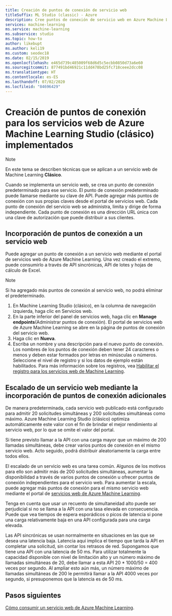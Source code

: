 ```yaml
---
title: Creación de puntos de conexión de servicio web
titleSuffix: ML Studio (classic) - Azure
description: Cree puntos de conexión de servicio web en Azure Machine Learning Studio (clásico). Cada punto de conexión del servicio web se administra, limita y dirige de forma independiente.
services: machine-learning
ms.service: machine-learning
ms.subservice: studio
ms.topic: how-to
author: likebupt
ms.author: keli19
ms.custom: seodec18
ms.date: 02/15/2019
ms.openlocfilehash: e465d739c485009f68d6d5c5ecbb0850d73a6e60
ms.sourcegitcommit: 877491bd46921c11dd478bd25fc718ceee2dcc08
ms.translationtype: HT
ms.contentlocale: es-ES
ms.lasthandoff: 07/02/2020
ms.locfileid: "84696429"
---
```

# <a name="create-endpoints-for-deployed-azure-machine-learning-studio-classic-web-services"></a>Creación de puntos de conexión para los servicios web de Azure Machine Learning Studio (clásico) implementados

> [!NOTE]
> En este tema se describen técnicas que se aplican a un servicio web de Machine Learning **Clásico**.

Cuando se implementa un servicio web, se crea un punto de conexión predeterminado para ese servicio. El punto de conexión predeterminado puede llamarse mediante su clave de API. Puede agregar más puntos de conexión con sus propias claves desde el portal de servicios web.
Cada punto de conexión del servicio web se administra, limita y dirige de forma independiente. Cada punto de conexión es una dirección URL única con una clave de autorización que puede distribuir a sus clientes.

## <a name="add-endpoints-to-a-web-service"></a>Incorporación de puntos de conexión a un servicio web

Puede agregar un punto de conexión a un servicio web mediante el portal de servicios web de Azure Machine Learning. Una vez creado el extremo, puede consumirlo a través de API sincrónicas, API de lotes y hojas de cálculo de Excel.

> [!NOTE]
> Si ha agregado más puntos de conexión al servicio web, no podrá eliminar el predeterminado.

1. En Machine Learning Studio (clásico), en la columna de navegación izquierda, haga clic en Servicios web.
2. En la parte inferior del panel de servicios web, haga clic en **Manage endpoints**(Administrar puntos de conexión). El portal de servicios web de Azure Machine Learning se abre en la página de puntos de conexión del servicio web.
3. Haga clic en **Nueva**.
4. Escriba un nombre y una descripción para el nuevo punto de conexión. Los nombres de los puntos de conexión deben tener 24 caracteres o menos y deben estar formados por letras en minúsculas o números. Seleccione el nivel de registro y si los datos de ejemplo están habilitados. Para más información sobre los registros, vea [Habilitar el registro para los servicios web de Machine Learning](web-services-logging.md).

## <a name="scale-a-web-service-by-adding-additional-endpoints"></a><a id="scaling"></a> Escalado de un servicio web mediante la incorporación de puntos de conexión adicionales

De manera predeterminada, cada servicio web publicado está configurado para admitir 20 solicitudes simultáneas y 200 solicitudes simultáneas como máximo. Azure Machine Learning Studio (clásico) optimiza automáticamente este valor con el fin de brindar el mejor rendimiento al servicio web, por lo que se omite el valor del portal.

Si tiene previsto llamar a la API con una carga mayor que un máximo de 200 llamadas simultáneas, debe crear varios puntos de conexión en el mismo servicio web. Acto seguido, podrá distribuir aleatoriamente la carga entre todos ellos.

El escalado de un servicio web es una tarea común. Algunos de los motivos para ello son admitir más de 200 solicitudes simultáneas, aumentar la disponibilidad a través de varios puntos de conexión u ofrecer puntos de conexión independientes para el servicio web. Para aumentar la escala, puede agregar más puntos de conexión para el mismo servicio web mediante el portal de [servicios web de Azure Machine Learning](https://services.azureml.net/).

Tenga en cuenta que usar un recuento de simultaneidad alto puede ser perjudicial si no se llama a la API con una tasa elevada en consecuencia. Puede que vea tiempos de espera esporádicos o picos de latencia si pone una carga relativamente baja en una API configurada para una carga elevada.

Las API sincrónicas se usan normalmente en situaciones en las que se desea una latencia baja. Latencia aquí implica el tiempo que tarda la API en completar una solicitud, sin contar los retrasos de red. Supongamos que tiene una API con una latencia de 50 ms. Para utilizar totalmente la capacidad disponible con nivel de limitación alto y un número máximo de llamadas simultáneas de 20, debe llamar a esta API 20 * 1000/50 = 400 veces por segundo. Al ampliar esto aún más, un número máximo de llamadas simultáneas de 200 le permitirá llamar a la API 4000 veces por segundo, si presuponemos que la latencia es de 50 ms.

## <a name="next-steps"></a>Pasos siguientes

[Cómo consumir un servicio web de Azure Machine Learning](consume-web-services.md).
